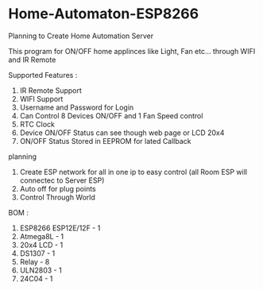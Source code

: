 # Home-Automaton-ESP8266
Planning to Create Home Automation Server

This program for ON/OFF home applinces like Light, Fan etc... through WIFI and IR Remote


Supported Features :
1. IR Remote Support
2. WIFI Support
3. Username and Password for Login
4. Can Control 8 Devices ON/OFF and 1 Fan Speed control
5. RTC Clock
6. Device ON/OFF Status can see though web page or LCD 20x4
7. ON/OFF Status Stored in EEPROM for lated Callback


planning

1. Create ESP network for all in one ip to easy control (all Room ESP will connectec to Server ESP)
2. Auto off for plug points
3. Control Through World

BOM :

1. ESP8266 ESP12E/12F - 1
2. Atmega8L - 1
3. 20x4 LCD - 1
4. DS1307 - 1
5. Relay - 8
6. ULN2803 - 1
7. 24C04 - 1




